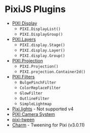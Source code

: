 # PixiJS Plugins

- [PIXI Display](http://pixijs.github.io/examples/required/plugins/pixi-display.js) 
  - `PIXI.DisplayList()`
  - `PIXI.DisplayGroup()`
- [PIXI.Layers](http://pixijs.github.io/examples/required/plugins/pixi-layers.js)
  - `PIXI.display.Stage()`
  - `PIXI.display.Layer()`
  - `PIXI.display.Group()`
- [PIXI.Projection](http://pixijs.github.io/examples/required/plugins/pixi-projection.js)
  - `PIXI.Projection()`
  - `PIXI.projection.Container2d()`
- [PIXI.Filters](http://pixijs.github.io/examples/required/plugins/pixi-extra-filters.js) 
  - `BulgePinchFilter`
  - `ColorReplaceFilter`
  - `GlowFilter`
  - `OutlineFilter`
  - `SimpleLightmap`
- [Pixi.lights](https://github.com/pixijs/pixi-lights) - Not supported v4
- [PIXI Camera System](http://www.kaleadis.de/lab/04-pixi-cam/)
- [pixi-tween](https://github.com/Nazariglez/pixi-tween)
- [Charm](https://github.com/kittykatattack/charm) - Tweening for Pixi (v3.0.11)
